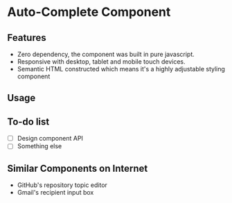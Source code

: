 # Auto-Complete Component

## Features
  * Zero dependency, the component was built in pure javascript.
  * Responsive with desktop, tablet and mobile touch devices.
  * Semantic HTML constructed which means it's a highly adjustable styling component

## Usage

## To-do list
  - [ ] Design component API
  - [ ] Something else

## Similar Components on Internet
 * GitHub's repository topic editor
 * Gmail's recipient input box